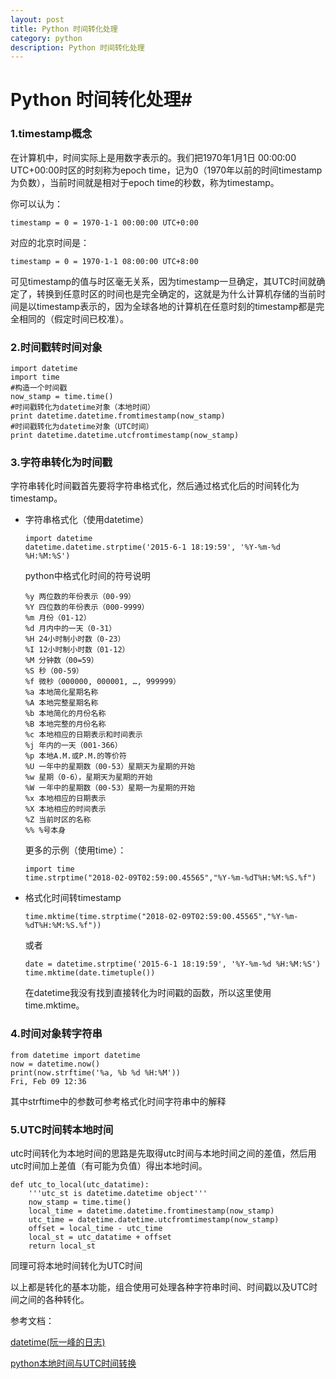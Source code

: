 ```yaml
---
layout: post
title: Python 时间转化处理
category: python
description: Python 时间转化处理
---
```

# Python 时间转化处理#

### 1.**timestamp概念**

在计算机中，时间实际上是用数字表示的。我们把1970年1月1日 00:00:00 UTC+00:00时区的时刻称为epoch time，记为0（1970年以前的时间timestamp为负数），当前时间就是相对于epoch time的秒数，称为timestamp。

你可以认为：

```
timestamp = 0 = 1970-1-1 00:00:00 UTC+0:00
```

对应的北京时间是：

```
timestamp = 0 = 1970-1-1 08:00:00 UTC+8:00
```

可见timestamp的值与时区毫无关系，因为timestamp一旦确定，其UTC时间就确定了，转换到任意时区的时间也是完全确定的，这就是为什么计算机存储的当前时间是以timestamp表示的，因为全球各地的计算机在任意时刻的timestamp都是完全相同的（假定时间已校准）。



### 2.**时间戳转时间对象**

```
import datetime
import time
#构造一个时间戳
now_stamp = time.time()
#时间戳转化为datetime对象（本地时间）
print datetime.datetime.fromtimestamp(now_stamp)
#时间戳转化为datetime对象（UTC时间）
print datetime.datetime.utcfromtimestamp(now_stamp)
```

### 3.**字符串转化为时间戳**

字符串转化时间戳首先要将字符串格式化，然后通过格式化后的时间转化为timestamp。

- 字符串格式化（使用datetime）

  ```
  import datetime
  datetime.datetime.strptime('2015-6-1 18:19:59', '%Y-%m-%d %H:%M:%S')
  ```
  python中格式化时间的符号说明

  ```
  %y 两位数的年份表示（00-99）
  %Y 四位数的年份表示（000-9999）
  %m 月份（01-12）
  %d 月内中的一天（0-31）
  %H 24小时制小时数（0-23）
  %I 12小时制小时数（01-12）
  %M 分钟数（00=59）
  %S 秒（00-59）
  %f 微秒（000000, 000001, …, 999999）
  %a 本地简化星期名称
  %A 本地完整星期名称
  %b 本地简化的月份名称
  %B 本地完整的月份名称
  %c 本地相应的日期表示和时间表示
  %j 年内的一天（001-366）
  %p 本地A.M.或P.M.的等价符
  %U 一年中的星期数（00-53）星期天为星期的开始
  %w 星期（0-6），星期天为星期的开始
  %W 一年中的星期数（00-53）星期一为星期的开始
  %x 本地相应的日期表示
  %X 本地相应的时间表示
  %Z 当前时区的名称
  %% %号本身
  ```

  更多的示例（使用time）：

  ```
  import time
  time.strptime("2018-02-09T02:59:00.45565","%Y-%m-%dT%H:%M:%S.%f")
  ```

- 格式化时间转timestamp

  ```
  time.mktime(time.strptime("2018-02-09T02:59:00.45565","%Y-%m-%dT%H:%M:%S.%f"))
  ```
  或者

  ```
  date = datetime.strptime('2015-6-1 18:19:59', '%Y-%m-%d %H:%M:%S')
  time.mktime(date.timetuple())
  ```
  在datetime我没有找到直接转化为时间戳的函数，所以这里使用time.mktime。

### 4.**时间对象转字符串**

```
from datetime import datetime
now = datetime.now()
print(now.strftime('%a, %b %d %H:%M'))
Fri, Feb 09 12:36
```

其中strftime中的参数可参考格式化时间字符串中的解释

### 5.**UTC时间转本地时间**

utc时间转化为本地时间的思路是先取得utc时间与本地时间之间的差值，然后用utc时间加上差值（有可能为负值）得出本地时间。

```
def utc_to_local(utc_datatime):
    '''utc_st is datetime.datetime object'''
    now_stamp = time.time()
    local_time = datetime.datetime.fromtimestamp(now_stamp)
    utc_time = datetime.datetime.utcfromtimestamp(now_stamp)
    offset = local_time - utc_time
    local_st = utc_datatime + offset
    return local_st
```
同理可将本地时间转化为UTC时间

以上都是转化的基本功能，组合使用可处理各种字符串时间、时间戳以及UTC时间之间的各种转化。



参考文档：

[datetime(阮一峰的日志)](https://www.liaoxuefeng.com/wiki/0014316089557264a6b348958f449949df42a6d3a2e542c000/001431937554888869fb52b812243dda6103214cd61d0c2000/)

[python本地时间与UTC时间转换](http://blog.sina.com.cn/s/blog_4da051a60102v221.html) 